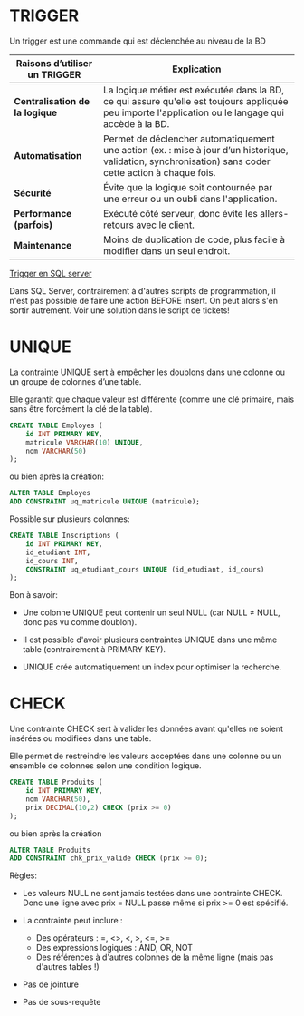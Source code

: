# TRIGGER

Un trigger est une commande qui est déclenchée au niveau de la BD

| Raisons d’utiliser un TRIGGER     | Explication |
|----------------------------------|-------------|
| **Centralisation de la logique** | La logique métier est exécutée dans la BD, ce qui assure qu'elle est toujours appliquée peu importe l'application ou le langage qui accède à la BD. |
| **Automatisation**               | Permet de déclencher automatiquement une action (ex. : mise à jour d’un historique, validation, synchronisation) sans coder cette action à chaque fois. |
| **Sécurité**                     | Évite que la logique soit contournée par une erreur ou un oubli dans l'application. |
| **Performance (parfois)**        | Exécuté côté serveur, donc évite les allers-retours avec le client. |
| **Maintenance**                  | Moins de duplication de code, plus facile à modifier dans un seul endroit. |


[Trigger en SQL server](https://learn.microsoft.com/en-us/sql/t-sql/statements/create-trigger-transact-sql?view=sql-server-ver16)


Dans SQL Server, contrairement à d'autres scripts de programmation, il n'est pas possible de faire une action BEFORE insert. On peut alors s'en sortir autrement. Voir une solution dans le script de tickets!

# UNIQUE
La contrainte UNIQUE sert à empêcher les doublons dans une colonne ou un groupe de colonnes d’une table.

Elle garantit que chaque valeur est différente (comme une clé primaire, mais sans être forcément la clé de la table).

```sql
CREATE TABLE Employes (
    id INT PRIMARY KEY,
    matricule VARCHAR(10) UNIQUE,
    nom VARCHAR(50)
);
```

ou bien après la création:
```sql
ALTER TABLE Employes
ADD CONSTRAINT uq_matricule UNIQUE (matricule);
```
Possible sur plusieurs colonnes:
```sql
CREATE TABLE Inscriptions (
    id INT PRIMARY KEY,
    id_etudiant INT,
    id_cours INT,
    CONSTRAINT uq_etudiant_cours UNIQUE (id_etudiant, id_cours)
);
```
Bon à savoir:
- Une colonne UNIQUE peut contenir un seul NULL (car NULL ≠ NULL, donc pas vu comme doublon).

- Il est possible d'avoir plusieurs contraintes UNIQUE dans une même table (contrairement à PRIMARY KEY).

- UNIQUE crée automatiquement un index pour optimiser la recherche.

# CHECK

Une contrainte CHECK sert à valider les données avant qu'elles ne soient insérées ou modifiées dans une table.

Elle permet de restreindre les valeurs acceptées dans une colonne ou un ensemble de colonnes selon une condition logique.

```sql
CREATE TABLE Produits (
    id INT PRIMARY KEY,
    nom VARCHAR(50),
    prix DECIMAL(10,2) CHECK (prix >= 0)
);
```
ou bien après la création

```sql
ALTER TABLE Produits
ADD CONSTRAINT chk_prix_valide CHECK (prix >= 0);
```

Règles:
- Les valeurs NULL ne sont jamais testées dans une contrainte CHECK. Donc une ligne avec prix = NULL passe même si prix >= 0 est spécifié.

- La contrainte peut inclure :
    - Des opérateurs : =, <>, <, >, <=, >=
    - Des expressions logiques : AND, OR, NOT
    - Des références à d'autres colonnes de la même ligne (mais pas d'autres tables !)

- Pas de jointure
- Pas de sous-requête




